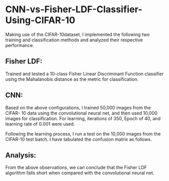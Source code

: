# CNN-vs-Fisher-LDF-Classifier-Using-CIFAR-10
Making use of the CIFAR-10dataset, I implemented the following two training
and classification methods and analyzed their respective performance.

## Fisher LDF:

Trained and tested a 10-class Fisher Linear Discriminant Function classifier
using the Mahalanobis distance as the metric for classification. 


## CNN:

Based on the above configurations, I trained 50,000 images from the CIFAR- 10
data using the convolutional neural net, and then used 10,000 images for
classification. For learning, iterations of 350, Epoch of 40, and learning rate of
0.001 were used. 

Following the learning process, I run a test on the 10,000 images from the
CIFAR-10 test batch. I have tabulated the confusion matrix as follows.


## Analysis:

From the above observations, we can conclude that the Fisher LDF algorithm
falls short when compared with the convolutional neural net.
